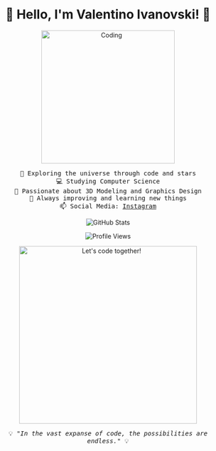 <h1 align="center">👋 Hello, I'm Valentino Ivanovski! 🚀</h1>

<p align="center">
  <img src="https://media.giphy.com/media/Y3eSGb0Vd3NUa/giphy.gif" alt="Coding" width="300">
</p>

<p align="center">
  <samp>
    🌌 Exploring the universe through code and stars<br>
    💻 Studying Computer Science<br>
    🎨 Passionate about 3D Modeling and Graphics Design<br>
    🚀 Always improving and learning new things<br>
    📫 Social Media: <a href="https://www.instagram.com/valentino.ivanovski/" target="_blank">Instagram</a>
  </samp>
</p>

<p align="center">
  <img src="https://github-readme-stats.vercel.app/api?username=valentino-ivanovski&show_icons=true&theme=radical" alt="GitHub Stats">
</p>

<p align="center">
  <img src="https://komarev.com/ghpvc/?username=valentino-ivanovski&color=blueviolet" alt="Profile Views">
</p>

<p align="center">
  <img src="https://media.giphy.com/media/ZgTR3c9QpsBPVy2q5d/giphy.gif" alt="Let's code together!" width="400">
</p>

<p align="center">
  <samp>
    💡<em> "In the vast expanse of code, the possibilities are endless."</em> 💡
  </samp>
</p>
